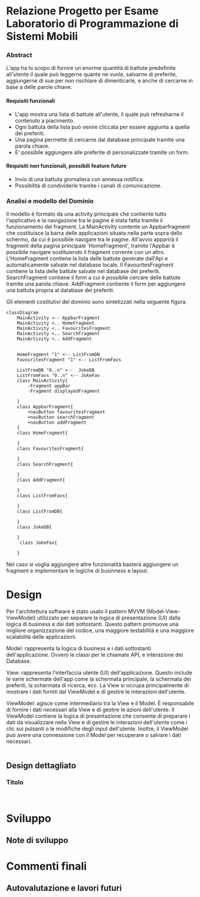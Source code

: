 # Relazione Progetto per Esame Laboratorio di Programmazione di Sistemi Mobili

### Abstract

L'app ha lo scopo di fornire un enorme quantità di battute predefinite all'utente il quale può leggerne quante ne vuole,  salvarne di preferite, aggiungerne di sue per non rischiare di dimenticarle,
e anche di cercarne in base a delle parole chiave.

#### Requisiti funzionali

-   L'app mostra una lista di battute all'utente, il quale può refresharne il contenuto a piacimento.
-   Ogni battuta della lista può venire cliccata per essere aggiunta a quella dei preferiti.
-   Una pagina permette di cercarne dal database principale tramite una parola chiave.
-   E' possibile aggiungere alle preferite di personalizzate tramite un form.

#### Requisiti non funzionali, possibili feature future

-   Invio di una battuta giornaliera con annessa notifica.
-   Possibilità di condividerle tramite i canali di comunicazione.

### Analisi e modello del Dominio

Il modello è formato da una activity principale che contiente tutto l'applicativo e la navigazione tra le pagine è stata fatta tramite il funzionamento dei fragment. La MainActivity contente un Appbarfragment che costituisce la barra delle applicazioni situata nella parte sopra dello schermo, da cui è possibile navigare tra le pagine. All'avvio apparirà il fragment della pagina principale 'HomeFragment', tramite l'Appbar è possibile navigare sostituiendo il fragment corrente con un altro.
L'HomeFragment contiene la lista delle battute generate dall'Api e automaticamente salvate nel database locale.
Il FavouritesFragment contiene la lista delle battute salvate nel database dei preferiti.
SearchFragment contiene il form a cui è possibile cercare delle battute tramite una parola chiave.
AddFragment contiente il form per aggiungere una battuta propria al database dei preferiti.

Gli elementi costitutivi del dominio sono sintetizzati nella seguente figura.

```mermaid
classDiagram
    MainActivity <-- AppbarFragment
    MainActivity <.. HomeFragment
    MainActivity <.. FavouritesFragment
    MainActivity <.. SearchFragment
    MainActivity <.. AddFragment
    

    HomeFragment "1" <-- ListFromDB
    FavouritesFragment "1" <-- ListFromFavs

    ListFromDB "0..n" <--  JokeDB
    ListFromFavs "0..n" <-- JokeFav
    class MainActivity{
        -Fragment appBar
        -Fragment displayedFragment
        
    }
    class AppbarFragment{
        +navButton favouritesFragment
        +navButton searchFragment
        +navButton addFragment
    }
    class HomeFragment{

    }
    class FavouritesFragment{

    }
    class SearchFragment{

    }
    class AddFragment{

    }
    class ListFromFavs{

    }
    class ListFromDB{

    }
    class JokeDB{

    }
     class JokeFav{

    }

```
Nel caso si voglia aggiungere altre funzionalità basterà aggiungere un fragment e implementare le logiche di businness e layout.

# Design
Per l'architettura software è stato usato il pattern MVVM (Model-View-ViewModel) utilizzato per separare la logica di presentazione (UI) dalla logica di business e dai dati sottostanti. Questo pattern promuove una migliore organizzazione del codice, una maggiore testabilità e una maggiore scalabilità delle applicazioni.

Model: rappresenta la logica di business e i dati sottostanti dell'applicazione. Ovvero le classi per le chiamate API, e interazione dei Database.

View: rappresenta l'interfaccia utente (UI) dell'applicazione. Questo include le varie schermate dell'app come la schermata principale, la schermata dei preferiti, la schermata di ricerca, ecc. La View si occupa principalmente di mostrare i dati forniti dal ViewModel e di gestire le interazioni dell'utente.

ViewModel: agisce come intermediario tra la View e il Model. È responsabile di fornire i dati necessari alla View e di gestire le azioni dell'utente. Il ViewModel contiene la logica di presentazione che consente di preparare i dati da visualizzare nella View e di gestire le interazioni dell'utente come i clic sui pulsanti o le modifiche degli input dell'utente. Inoltre, il ViewModel può avere una connessione con il Model per recuperare o salvare i dati necessari.


```mermaid

```

## Design dettagliato

### Titolo

```mermaid


```

# Sviluppo

## Note di sviluppo



# Commenti finali

## Autovalutazione e lavori futuri

